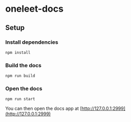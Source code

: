 # oneleet-docs

## Setup

### Install dependencies

```
npm install
```

### Build the docs

```
npm run build
```

### Open the docs

```
npm run start
```

You can then open the docs app at [http://127.0.0.1:2999](http://127.0.0.1:2999)
